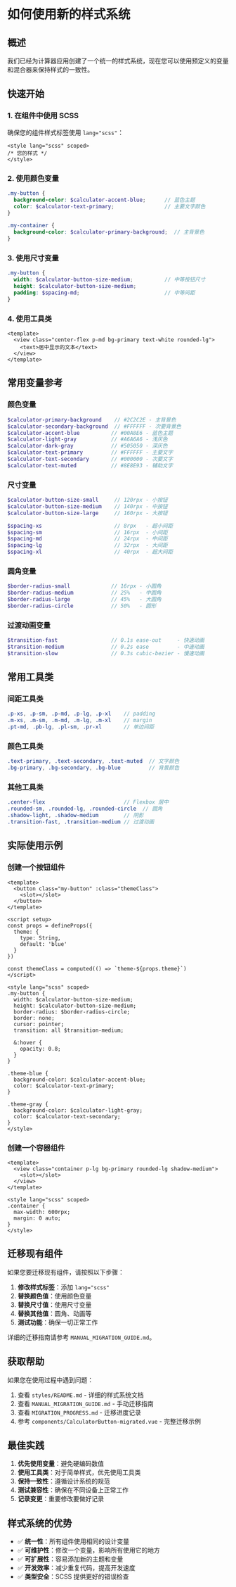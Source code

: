 # 如何使用新的样式系统

## 概述

我们已经为计算器应用创建了一个统一的样式系统，现在您可以使用预定义的变量和混合器来保持样式的一致性。

## 快速开始

### 1. 在组件中使用 SCSS

确保您的组件样式标签使用 `lang="scss"`：

```vue
<style lang="scss" scoped>
/* 您的样式 */
</style>
```

### 2. 使用颜色变量

```scss
.my-button {
  background-color: $calculator-accent-blue;      // 蓝色主题
  color: $calculator-text-primary;                // 主要文字颜色
}

.my-container {
  background-color: $calculator-primary-background;  // 主背景色
}
```

### 3. 使用尺寸变量

```scss
.my-button {
  width: $calculator-button-size-medium;          // 中等按钮尺寸
  height: $calculator-button-size-medium;
  padding: $spacing-md;                           // 中等间距
}
```

### 4. 使用工具类

```vue
<template>
  <view class="center-flex p-md bg-primary text-white rounded-lg">
    <text>居中显示的文本</text>
  </view>
</template>
```

## 常用变量参考

### 颜色变量
```scss
$calculator-primary-background    // #2C2C2E - 主背景色
$calculator-secondary-background  // #FFFFFF - 次要背景色
$calculator-accent-blue          // #00A8E6 - 蓝色主题
$calculator-light-gray           // #A6A6A6 - 浅灰色
$calculator-dark-gray            // #505050 - 深灰色
$calculator-text-primary         // #FFFFFF - 主要文字
$calculator-text-secondary       // #000000 - 次要文字
$calculator-text-muted           // #8E8E93 - 辅助文字
```

### 尺寸变量
```scss
$calculator-button-size-small     // 120rpx - 小按钮
$calculator-button-size-medium    // 140rpx - 中按钮
$calculator-button-size-large     // 160rpx - 大按钮

$spacing-xs                       // 8rpx   - 超小间距
$spacing-sm                       // 16rpx  - 小间距
$spacing-md                       // 24rpx  - 中间距
$spacing-lg                       // 32rpx  - 大间距
$spacing-xl                       // 40rpx  - 超大间距
```

### 圆角变量
```scss
$border-radius-small             // 16rpx - 小圆角
$border-radius-medium            // 25%   - 中圆角
$border-radius-large             // 45%   - 大圆角
$border-radius-circle            // 50%   - 圆形
```

### 过渡动画变量
```scss
$transition-fast                 // 0.1s ease-out     - 快速动画
$transition-medium               // 0.2s ease         - 中速动画
$transition-slow                 // 0.3s cubic-bezier - 慢速动画
```

## 常用工具类

### 间距工具类
```scss
.p-xs, .p-sm, .p-md, .p-lg, .p-xl    // padding
.m-xs, .m-sm, .m-md, .m-lg, .m-xl    // margin
.pt-md, .pb-lg, .pl-sm, .pr-xl       // 单边间距
```

### 颜色工具类
```scss
.text-primary, .text-secondary, .text-muted  // 文字颜色
.bg-primary, .bg-secondary, .bg-blue         // 背景颜色
```

### 其他工具类
```scss
.center-flex                         // Flexbox 居中
.rounded-sm, .rounded-lg, .rounded-circle  // 圆角
.shadow-light, .shadow-medium        // 阴影
.transition-fast, .transition-medium // 过渡动画
```

## 实际使用示例

### 创建一个按钮组件
```vue
<template>
  <button class="my-button" :class="themeClass">
    <slot></slot>
  </button>
</template>

<script setup>
const props = defineProps({
  theme: {
    type: String,
    default: 'blue'
  }
})

const themeClass = computed(() => `theme-${props.theme}`)
</script>

<style lang="scss" scoped>
.my-button {
  width: $calculator-button-size-medium;
  height: $calculator-button-size-medium;
  border-radius: $border-radius-circle;
  border: none;
  cursor: pointer;
  transition: all $transition-medium;
  
  &:hover {
    opacity: 0.8;
  }
}

.theme-blue {
  background-color: $calculator-accent-blue;
  color: $calculator-text-primary;
}

.theme-gray {
  background-color: $calculator-light-gray;
  color: $calculator-text-secondary;
}
</style>
```

### 创建一个容器组件
```vue
<template>
  <view class="container p-lg bg-primary rounded-lg shadow-medium">
    <slot></slot>
  </view>
</template>

<style lang="scss" scoped>
.container {
  max-width: 600rpx;
  margin: 0 auto;
}
</style>
```

## 迁移现有组件

如果您要迁移现有组件，请按照以下步骤：

1. **修改样式标签**：添加 `lang="scss"`
2. **替换颜色值**：使用颜色变量
3. **替换尺寸值**：使用尺寸变量
4. **替换其他值**：圆角、动画等
5. **测试功能**：确保一切正常工作

详细的迁移指南请参考 `MANUAL_MIGRATION_GUIDE.md`。

## 获取帮助

如果您在使用过程中遇到问题：

1. 查看 `styles/README.md` - 详细的样式系统文档
2. 查看 `MANUAL_MIGRATION_GUIDE.md` - 手动迁移指南
3. 查看 `MIGRATION_PROGRESS.md` - 迁移进度记录
4. 参考 `components/CalculatorButton-migrated.vue` - 完整迁移示例

## 最佳实践

1. **优先使用变量**：避免硬编码数值
2. **使用工具类**：对于简单样式，优先使用工具类
3. **保持一致性**：遵循设计系统的规范
4. **测试兼容性**：确保在不同设备上正常工作
5. **记录变更**：重要修改要做好记录

## 样式系统的优势

- ✅ **统一性**：所有组件使用相同的设计变量
- ✅ **可维护性**：修改一个变量，影响所有使用它的地方
- ✅ **可扩展性**：容易添加新的主题和变量
- ✅ **开发效率**：减少重复代码，提高开发速度
- ✅ **类型安全**：SCSS 提供更好的错误检查 